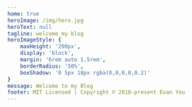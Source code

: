 ```yaml
---
home: true
heroImage: /img/hero.jpg
heroText: null
tagline: welcome my blog
heroImageStyle: {
    maxHeight: '200px',
    display: 'block',
    margin: '6rem auto 1.5rem',
    borderRadius: '50%',
    boxShadow: '0 5px 18px rgba(0,0,0,0,0.2)'
}
message: Welcome to my Blog
footer: MIT Licensed | Copyright © 2018-present Evan You
---
```

